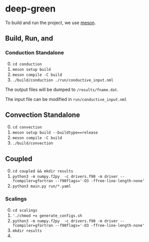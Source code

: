 # deep-green

To build and run the project, we use [meson](https://mesonbuild.com/SimpleStart.html). 

## Build, Run, and

### Conduction Standalone 

0. `cd conduction`
1. `meson setup build`
2. `meson compile -C build`
3. `./build/conduction ./run/conductive_input.nml`

The output files will be dumped to `/results/fname.dat`. 

The input file can be modified in `run/conductive_input.nml`

## Convection Standalone 

0. `cd convection`
1. `meson setup build --buildtype==release`
2. `meson compile -C build`
3. `./build/convection`

## Coupled 

0. `cd coupled && mkdir results`
1. `python3 -m numpy.f2py  -c drivers.f90 -m driver --fcompiler=gfortran --f90flags='-O3 -ffree-line-length-none'`
2. `python3 main.py run/*.yaml`

### Scalings 

0. `cd scalings`
1. `'./chmod +x generate_configs.sh`
2. `python3 -m numpy.f2py  -c drivers.f90 -m driver --fcompiler=gfortran --f90flags='-O3 -ffree-line-length-none'`
2. `mkdir results`
3. 